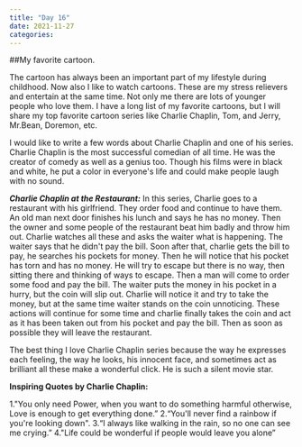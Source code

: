 ```yaml
---
title: "Day 16"
date: 2021-11-27
categories:
---
```



##My favorite cartoon.

The cartoon has always been an important part of my lifestyle during childhood. Now also I like to watch cartoons. These are my stress relievers and entertain at the same time. Not only me there are lots of younger people who love them. I have a long list of my favorite cartoons, but I will share my top favorite cartoon series like Charlie Chaplin, Tom, and Jerry, Mr.Bean, Doremon, etc.

I would like to write a few words about Charlie Chaplin and one of his series. Charlie Chaplin is the most successful comedian of all time. He was the creator of comedy as well as a genius too. Though his films were in black and white, he put a color in everyone's life and could make people laugh with no sound.

**_Charlie Chaplin at the Restaurant:_**
In this series, Charlie goes to a restaurant with his girlfriend. They order food and continue to have them. An old man next door finishes his lunch and says he has no money. Then the owner and some people of the restaurant beat him badly and throw him out. Charlie watches all these and asks the waiter what is happening. The waiter says that he didn't pay the bill. Soon after that, charlie gets the bill to pay, he searches his pockets for money. Then he will notice that his pocket has torn and has no money. He will try to escape but there is no way, then sitting there and thinking of ways to escape. Then a man will come to order some food and pay the bill. The waiter puts the money in his pocket in a hurry, but the coin will slip out. Charlie will notice it and try to take the money, but at the same time waiter stands on the coin unnoticing. These actions will continue for some time and charlie finally takes the coin and act as it has been taken out from his pocket and pay the bill. Then as soon as possible they will leave the restaurant. 

The best thing I love Charlie Chaplin series because the way he expresses each feeling, the way he looks, his innocent face, and sometimes act as brilliant all these make a wonderful click. He is such a silent movie star.

**Inspiring Quotes by Charlie Chaplin:**

1."You only need Power, when you want to do something harmful otherwise, Love is enough to get everything done.”
2.“You'll never find a rainbow if you're looking down".
3.“I always like walking in the rain, so no one can see me crying.”
4."Life could be wonderful if people would leave you alone”
